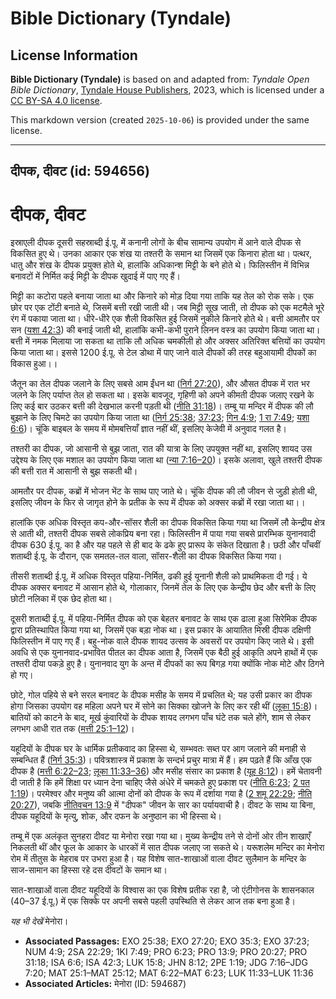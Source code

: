 # Bible Dictionary (Tyndale)

## License Information

**Bible Dictionary (Tyndale)** is based on and adapted from: _Tyndale Open Bible Dictionary_, [Tyndale House Publishers](https://tyndaleopenresources.com/), 2023, which is licensed under a [CC BY-SA 4.0 license](https://creativecommons.org/licenses/by-sa/4.0/legalcode.en).

This markdown version (created `2025-10-06`) is provided under the same license.



--------------------------------

## दीपक, दीवट (id: 594656)

दीपक, दीवट
==========

इस्राएली दीपक दूसरी सहस्राब्दी ई.पू. में कनानी लोगों के बीच सामान्य उपयोग में आने वाले दीपक से विकसित हुए थे। उनका आकार एक शंख या तश्तरी के समान था जिसमें एक किनारा होता था। पत्थर, धातु और शंख के दीपक प्रयुक्त होते थे, हालांकि अधिकान्श मिट्टी के बने होते थे। फिलिस्तीन में विभिन्न बनावटों में निर्मित कई मिट्टी के दीपक खुदाई में पाए गए हैं।

मिट्टी का कटोरा पहले बनाया जाता था और किनारे को मोड़ दिया गया ताकि यह तेल को रोक सके। एक छोर पर एक टोंटी बनाते थे, जिसमें बत्ती रखी जाती थी। जब मिट्टी सूख जाती, तो दीपक को एक मटमैले भूरे रंग में पकाया जाता था। धीरे\-धीरे एक शैली विकसित हुई जिसमें नुकीले किनारे होते थे। बत्ती आमतौर पर सन ([यशा 42:3](https://ref.ly/Isa42:3)) की बनाई जाती थी, हालांकि कभी\-कभी पुराने लिनन वस्त्र का उपयोग किया जाता था। बत्ती में नमक मिलाया जा सकता था ताकि लौ अधिक चमकीली हो और अक्सर अतिरिक्त बत्तियों का उपयोग किया जाता था। इससे 1200 ई.पू. से टेल डोथा में पाए जाने वाले दीपकों की तरह बहुआयामी दीपकों का विकास हुआ।।

जैतून का तेल दीपक जलाने के लिए सबसे आम ईंधन था ([निर्ग 27:20](https://ref.ly/Exod27:20)), और औसत दीपक में रात भर जलने के लिए पर्याप्त तेल हो सकता था। इसके बावजूद, गृहिणी को अपने कीमती दीपक जलाए रखने के लिए कई बार उठकर बत्ती की देखभाल करनी पड़ती थी ([नीति 31:18](https://ref.ly/Prov31:18))। तम्बू या मन्दिर में दीपक की लौ बुझाने के लिए चिमटे का उपयोग किया जाता था ([निर्ग 25:38](https://ref.ly/Exod25:38); [37:23](https://ref.ly/Exod37:23); [गिन 4:9](https://ref.ly/Num4:9); [1 रा 7:49](https://ref.ly/1Kgs7:49); [यशा 6:6](https://ref.ly/Isa6:6))। चूंकि बाइबल के समय में मोमबत्तियाँ ज्ञात नहीं थीं, इसलिए केजेवी में अनुवाद गलत है।

तश्तरी का दीपक, जो आसानी से बुझ जाता, रात की यात्रा के लिए उपयुक्त नहीं था, इसलिए शायद उस उद्देश्य के लिए एक मशाल का उपयोग किया जाता था ([न्या 7:16–20](https://ref.ly/Judg7:16-Judg7:20))। इसके अलावा, खुले तश्तरी दीपक की बत्ती रात में आसानी से बुझ सकती थी।

आमतौर पर दीपक, कब्रों में भोजन भेंट के साथ पाए जाते थे। चूंकि दीपक की लौ जीवन से जुड़ी होती थी, इसलिए जीवन के फिर से जागृत होने के प्रतीक के रूप में दीपक को अक्सर कब्रों में रखा जाता था।।

हालांकि एक अधिक विस्तृत कप\-और\-सॉसर शैली का दीपक विकसित किया गया था जिसमें लौ केन्द्रीय क्षेत्र से आती थी, तश्तरी दीपक सबसे लोकप्रिय बना रहा। फिलिस्तीन में पाया गया सबसे प्रारम्भिक युनानवादी दीपक 630 ई.पू. का है और यह पहले से ही बाद के ढके हुए प्रारूप के संकेत दिखाता है। छठी और पाँचवीं शताब्दी ई.पू. के दौरान, एक समतल\-तल वाला, सॉसर\-शैली का दीपक विकसित किया गया।

तीसरी शताब्दी ई.पू. में अधिक विस्तृत पहिया\-निर्मित, ढकी हुई यूनानी शैली को प्राथमिकता दी गई। ये दीपक अक्सर बनावट में आसान होते थे, गोलाकार, जिनमें तेल के लिए एक केन्द्रीय छेद और बत्ती के लिए छोटी नलिका में एक छेद होता था।

दूसरी शताब्दी ई.पू. में पहिया\-निर्मित दीपक को एक बेहतर बनावट के साथ एक ढाला हुआ सिरेमिक दीपक द्वारा प्रतिस्थापित किया गया था, जिसमें एक बड़ा नोक था। इस प्रकार के आयातित मिस्री दीपक दक्षिणी फिलिस्तीन में पाए गए हैं। बहु\-नोक वाले दीपक शायद उत्सव के अवसरों पर उपयोग किए जाते थे। इसी अवधि से एक युनानवाद\-प्रभावित पीतल का दीपक आता है, जिसमें एक बैठी हुई आकृति अपने हाथों में एक तश्तरी दीया पकड़े हुए है। युनानवाद युग के अन्त में दीपकों का रूप बिगड़ गया क्योंकि नोक मोटे और ठिगने हो गए।

छोटे, गोल पहिये से बने सरल बनावट के दीपक मसीह के समय में प्रचलित थे; यह उसी प्रकार का दीपक होगा जिसका उपयोग वह महिला अपने घर में सोने का सिक्का खोजने के लिए कर रही थीं ([लूका 15:8](https://ref.ly/Luke15:8))। बातियों को काटने के बाद, मूर्ख कुंवारियों के दीपक शायद लगभग पाँच घंटे तक चले होंगे, शाम से लेकर लगभग आधी रात तक ([मत्ती 25:1–12](https://ref.ly/Matt25:1-Matt25:12))।

यहूदियों के दीपक घर के धार्मिक प्रतीकवाद का हिस्सा थे, सम्भवतः सब्त पर आग जलाने की मनाही से सम्बन्धित हैं ([निर्ग 35:3](https://ref.ly/Exod35:3))। पवित्रशास्त्र में प्रकाश के सन्दर्भ प्रचुर मात्रा में हैं। हम पढ़ते हैं कि आँख एक दीपक है ([मत्ती 6:22–23](https://ref.ly/Matt6:22-Matt6:23); [लूका 11:33–36](https://ref.ly/Luke11:33-Luke11:36)) और मसीह संसार का प्रकाश है ([यूह 8:12](https://ref.ly/John8:12))। हमें चेतावनी दी जाती है कि हमें शिक्षा पर ध्यान देना चाहिए जैसे अंधेरे में चमकते हुए प्रकाश पर ([नीति 6:23](https://ref.ly/Prov6:23); [2 पत 1:19](https://ref.ly/2Pet1:19))। परमेश्वर और मनुष्य की आत्मा दोनों को दीपक के रूप में दर्शाया गया है ([2 शमू 22:29](https://ref.ly/2Sam22:29); [नीति 20:27](https://ref.ly/Prov20:27)), जबकि [नीतिवचन 13:9](https://ref.ly/Prov13:9) में "दीपक" जीवन के सार का पर्यायवाची है। दीवट के साथ या बिना, दीपक यहूदियों के मृत्यु, शोक, और दफन के अनुष्ठान का भी हिस्सा थे।

तम्बू में एक अलंकृत सुनहरा दीवट या मेनोरा रखा गया था। मुख्य केन्द्रीय तने से दोनों ओर तीन शाखाएँ निकलती थीं और फूल के आकार के धारकों में सात दीपक जलाए जा सकते थे। यरूशलेम मन्दिर का मेनोरा रोम में तीतुस के मेहराब पर उभरा हुआ है। यह विशेष सात\-शाखाओं वाला दीवट सुलैमान के मन्दिर के साज\-सामान का हिस्सा रहे दस दीवटों के समान था।

सात\-शाखाओं वाला दीवट यहूदियों के विश्वास का एक विशेष प्रतीक रहा है, जो एंटीगोनस के शासनकाल (40–37 ई.पू.) में एक सिक्के पर अपनी सबसे पहली उपस्थिति से लेकर आज तक बना हुआ है।

*यह भी देखें* मेनोरा।

* **Associated Passages:** EXO 25:38; EXO 27:20; EXO 35:3; EXO 37:23; NUM 4:9; 2SA 22:29; 1KI 7:49; PRO 6:23; PRO 13:9; PRO 20:27; PRO 31:18; ISA 6:6; ISA 42:3; LUK 15:8; JHN 8:12; 2PE 1:19; JDG 7:16–JDG 7:20; MAT 25:1–MAT 25:12; MAT 6:22–MAT 6:23; LUK 11:33–LUK 11:36
* **Associated Articles:** मेनोरा (ID: 594687)

